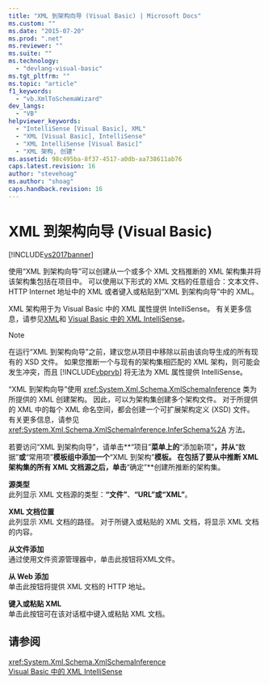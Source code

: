 ```yaml
---
title: "XML 到架构向导 (Visual Basic) | Microsoft Docs"
ms.custom: ""
ms.date: "2015-07-20"
ms.prod: ".net"
ms.reviewer: ""
ms.suite: ""
ms.technology: 
  - "devlang-visual-basic"
ms.tgt_pltfrm: ""
ms.topic: "article"
f1_keywords: 
  - "vb.XmlToSchemaWizard"
dev_langs: 
  - "VB"
helpviewer_keywords: 
  - "IntelliSense [Visual Basic], XML"
  - "XML [Visual Basic], IntelliSense"
  - "XML IntelliSense [Visual Basic]"
  - "XML 架构, 创建"
ms.assetid: 98c495ba-8f37-4517-a0db-aa738611ab76
caps.latest.revision: 16
author: "stevehoag"
ms.author: "shoag"
caps.handback.revision: 16
---
```

# XML 到架构向导 (Visual Basic)
[!INCLUDE[vs2017banner](../../../../visual-basic/includes/vs2017banner.md)]

使用“XML 到架构向导”可以创建从一个或多个 XML 文档推断的 XML 架构集并将该架构集包括在项目中。  可以使用以下形式的 XML 文档的任意组合：文本文件、HTTP Internet 地址中的 XML 或者键入或粘贴到“XML 到架构向导”中的 XML。  
  
 XML 架构用于为 Visual Basic 中的 XML 属性提供 IntelliSense。  有关更多信息，请参见[XML](../../../../visual-basic/programming-guide/language-features/xml/index.md)和 [Visual Basic 中的 XML IntelliSense](../../../../visual-basic/programming-guide/language-features/xml/xml-intellisense.md)。  
  
> [!NOTE]
>  在运行“XML 到架构向导”之前，建议您从项目中移除以前由该向导生成的所有现有的 XSD 文件。  如果您推断一个与现有的架构集相匹配的 XML 架构，则可能会发生冲突，而且 [!INCLUDE[vbprvb](../../../../csharp/programming-guide/concepts/linq/includes/vbprvb-md.md)] 将无法为 XML 属性提供 IntelliSense。  
  
 “XML 到架构向导”使用 <xref:System.Xml.Schema.XmlSchemaInference> 类为所提供的 XML 创建架构。  因此，可以为架构集创建多个架构文件。  对于所提供的 XML 中的每个 XML 命名空间，都会创建一个可扩展架构定义 \(XSD\) 文件。  有关更多信息，请参见 <xref:System.Xml.Schema.XmlSchemaInference.InferSchema%2A> 方法。  
  
 若要访问“XML 到架构向导”，请单击**“项目”**菜单上的**“添加新项”**，并从**“数据”**或**“常用项”**模板组中添加一个**“XML 到架构”**模板。  在包括了要从中推断 XML 架构集的所有 XML 文档源之后，单击**“确定”**创建所推断的架构集。  
  
 **源类型**  
 此列显示 XML 文档源的类型：**“文件”**、**“URL”**或**“XML”**。  
  
 **XML 文档位置**  
 此列显示 XML 文档的路径。  对于所键入或粘贴的 XML 文档，将显示 XML 文档的内容。  
  
 **从文件添加**  
 通过使用文件资源管理器中，单击此按钮将XML文件。  
  
 **从 Web 添加**  
 单击此按钮将提供 XML 文档的 HTTP 地址。  
  
 **键入或粘贴 XML**  
 单击此按钮可在该对话框中键入或粘贴 XML 文档。  
  
## 请参阅  
 <xref:System.Xml.Schema.XmlSchemaInference>   
 [Visual Basic 中的 XML IntelliSense](../../../../visual-basic/programming-guide/language-features/xml/xml-intellisense.md)